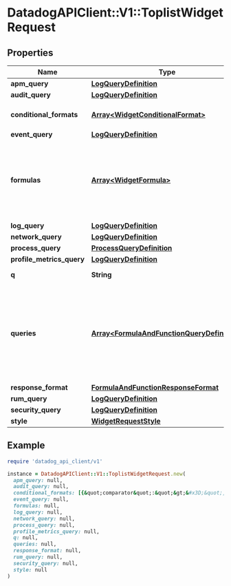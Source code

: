 # DatadogAPIClient::V1::ToplistWidgetRequest

## Properties

| Name | Type | Description | Notes |
| ---- | ---- | ----------- | ----- |
| **apm_query** | [**LogQueryDefinition**](LogQueryDefinition.md) |  | [optional] |
| **audit_query** | [**LogQueryDefinition**](LogQueryDefinition.md) |  | [optional] |
| **conditional_formats** | [**Array&lt;WidgetConditionalFormat&gt;**](WidgetConditionalFormat.md) | List of conditional formats. | [optional] |
| **event_query** | [**LogQueryDefinition**](LogQueryDefinition.md) |  | [optional] |
| **formulas** | [**Array&lt;WidgetFormula&gt;**](WidgetFormula.md) | List of formulas that operate on queries. **This feature is currently in beta.** | [optional] |
| **log_query** | [**LogQueryDefinition**](LogQueryDefinition.md) |  | [optional] |
| **network_query** | [**LogQueryDefinition**](LogQueryDefinition.md) |  | [optional] |
| **process_query** | [**ProcessQueryDefinition**](ProcessQueryDefinition.md) |  | [optional] |
| **profile_metrics_query** | [**LogQueryDefinition**](LogQueryDefinition.md) |  | [optional] |
| **q** | **String** | Widget query. | [optional] |
| **queries** | [**Array&lt;FormulaAndFunctionQueryDefinition&gt;**](FormulaAndFunctionQueryDefinition.md) | List of queries that can be returned directly or used in formulas. **This feature is currently in beta.** | [optional] |
| **response_format** | [**FormulaAndFunctionResponseFormat**](FormulaAndFunctionResponseFormat.md) |  | [optional] |
| **rum_query** | [**LogQueryDefinition**](LogQueryDefinition.md) |  | [optional] |
| **security_query** | [**LogQueryDefinition**](LogQueryDefinition.md) |  | [optional] |
| **style** | [**WidgetRequestStyle**](WidgetRequestStyle.md) |  | [optional] |

## Example

```ruby
require 'datadog_api_client/v1'

instance = DatadogAPIClient::V1::ToplistWidgetRequest.new(
  apm_query: null,
  audit_query: null,
  conditional_formats: [{&quot;comparator&quot;:&quot;&gt;&#x3D;&quot;,&quot;palette&quot;:&quot;blue&quot;,&quot;value&quot;:1.0}],
  event_query: null,
  formulas: null,
  log_query: null,
  network_query: null,
  process_query: null,
  profile_metrics_query: null,
  q: null,
  queries: null,
  response_format: null,
  rum_query: null,
  security_query: null,
  style: null
)
```


